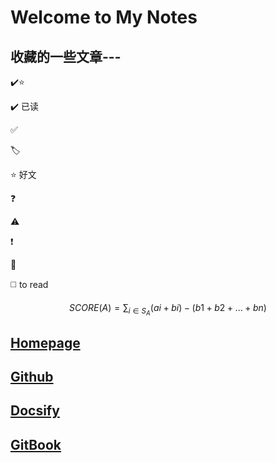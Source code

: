 # Welcome to My Notes

## 收藏的一些文章---

✔️⭐

✔️  已读

✅   

🏷️

⭐  好文

❓

⚠️

❗

🚫

◻️ to read

$$
SCORE(A) = \sum_{i \in S_A}(ai+bi) - (b1+b2+...+bn)
$$

## [Homepage](https://www.cser.club/)

## [Github](https://github.com/baicaihenxiao/gitbooknotes)

## [Docsify](http://docs.cser.club/)

## [GitBook](http://note.cser.club/)

